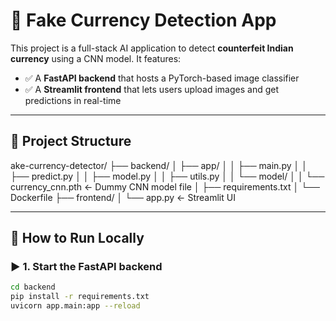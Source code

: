 # 🧾 Fake Currency Detection App

This project is a full-stack AI application to detect **counterfeit Indian currency** using a CNN model. It features:

- ✅ A **FastAPI backend** that hosts a PyTorch-based image classifier
- ✅ A **Streamlit frontend** that lets users upload images and get predictions in real-time

---

## 📁 Project Structure

ake-currency-detector/
├── backend/
│ ├── app/
│ │ ├── main.py
│ │ ├── predict.py
│ │ ├── model.py
│ │ ├── utils.py
│ │ └── model/
│ │ └── currency_cnn.pth <- Dummy CNN model file
│ ├── requirements.txt
│ └── Dockerfile
├── frontend/
│ └── app.py <- Streamlit UI


---

## 🚀 How to Run Locally

### ▶️ 1. Start the FastAPI backend

```bash
cd backend
pip install -r requirements.txt
uvicorn app.main:app --reload
